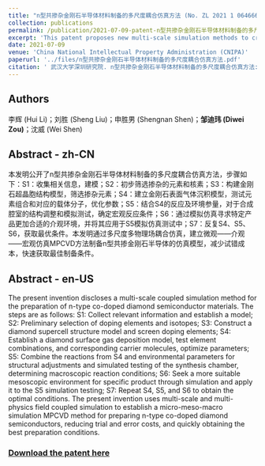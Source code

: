 ```yaml
---
title: "n型共掺杂金刚石半导体材料制备的多尺度耦合仿真方法 (No. ZL 2021 1 0646664.5)"
collection: publications
permalink: /publication/2021-07-09-patent-n型共掺杂金刚石半导体材料制备的多尺度耦合仿真方法
excerpt: 'This patent proposes new multi-scale simulation methods to creat n-type co-doped diamond semiconductor materials.'
date: 2021-07-09
venue: 'China National Intellectual Property Administration (CNIPA)'
paperurl: '../files/n型共掺杂金刚石半导体材料制备的多尺度耦合仿真方法.pdf'
citation: ' 武汉大学深圳研究院. n型共掺杂金刚石半导体材料制备的多尺度耦合仿真方法:CN202110646664.5[P]. 2021-07-09. '
---
```


## Authors
李辉 (Hui Li)；刘胜 (Sheng Liu)；申胜男 (Shengnan Shen)；**邹迪玮 (Diwei Zou)**；沈威 (Wei Shen)

## Abstract - zh-CN
本发明公开了n型共掺杂金刚石半导体材料制备的多尺度耦合仿真方法，步骤如下：S1：收集相关信息，建模；S2：初步筛选掺杂的元素和核素；S3：构建金刚石超晶胞结构模型，筛选掺杂元素；S4：建立金刚石表面气体沉积模型，测试元素组合和对应的载体分子，优化参数；S5：结合S4的反应及环境参量，对于合成腔室的结构调整和模拟测试，确定宏观反应条件；S6：通过模拟仿真寻求特定产品更加合适的介观环境，并将其应用于S5模拟仿真测试中；S7：反复S4、S5、S6，获取最优条件。本发明通过多尺度多物理场耦合仿真，建立微观——介观——宏观仿真MPCVD方法制备n型共掺金刚石半导体的仿真模型，减少试错成本，快速获取最佳制备条件。

## Abstract - en-US
The present invention discloses a multi-scale coupled simulation method for the preparation of n-type co-doped diamond semiconductor materials. The steps are as follows: S1: Collect relevant information and establish a model; S2: Preliminary selection of doping elements and isotopes; S3: Construct a diamond supercell structure model and screen doping elements; S4: Establish a diamond surface gas deposition model, test element combinations, and corresponding carrier molecules, optimize parameters; S5: Combine the reactions from S4 and environmental parameters for structural adjustments and simulated testing of the synthesis chamber, determining macroscopic reaction conditions; S6: Seek a more suitable mesoscopic environment for specific product through simulation and apply it to the S5 simulation testing; S7: Repeat S4, S5, and S6 to obtain the optimal conditions. The present invention uses multi-scale and multi-physics field coupled simulation to establish a micro-meso-macro simulation MPCVD method for preparing n-type co-doped diamond semiconductors, reducing trial and error costs, and quickly obtaining the best preparation conditions.

### [Download the patent here](../files/n型共掺杂金刚石半导体材料制备的多尺度耦合仿真方法.pdf)